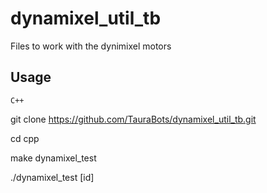 # dynamixel_util_tb
Files to work with the dynimixel motors


Usage
-----
	C++
git clone https://github.com/TauraBots/dynamixel_util_tb.git

cd cpp

make dynamixel_test

./dynamixel_test [id]



